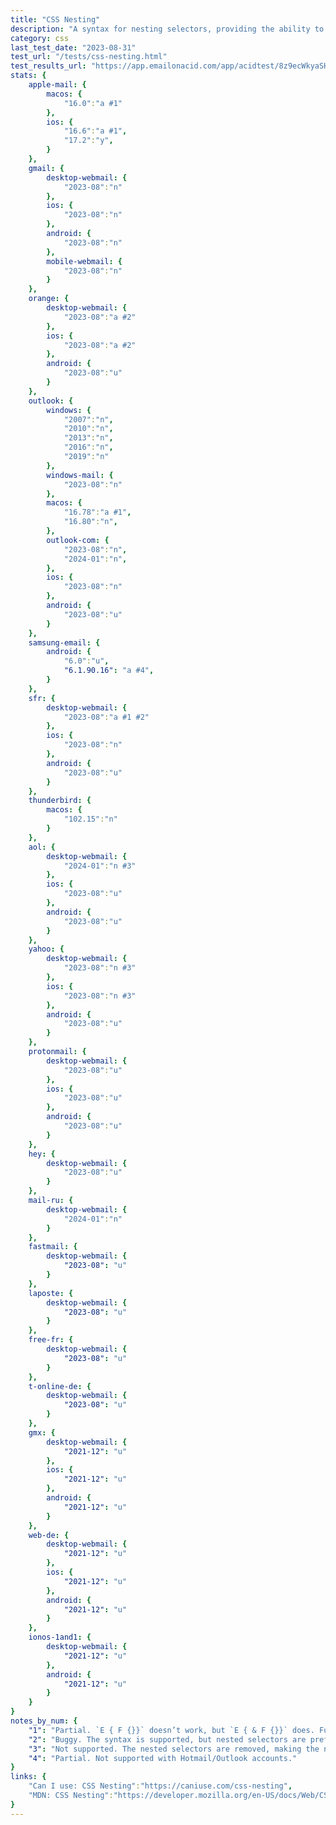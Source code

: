 ```yaml
---
title: "CSS Nesting"
description: "A syntax for nesting selectors, providing the ability to nest one style rule inside another."
category: css
last_test_date: "2023-08-31"
test_url: "/tests/css-nesting.html"
test_results_url: "https://app.emailonacid.com/app/acidtest/8z9ecWkyaSHebmYl0r6dlWFfcia0VNfeKu6s01l5Fw3M0/list"
stats: {
    apple-mail: {
        macos: {
            "16.0":"a #1"
        },
        ios: {
            "16.6":"a #1",
            "17.2":"y",
        }
    },
    gmail: {
        desktop-webmail: {
            "2023-08":"n"
        },
        ios: {
            "2023-08":"n"
        },
        android: {
            "2023-08":"n"
        },
        mobile-webmail: {
            "2023-08":"n"
        }
    },
    orange: {
        desktop-webmail: {
            "2023-08":"a #2"
        },
        ios: {
            "2023-08":"a #2"
        },
        android: {
            "2023-08":"u"
        }
    },
    outlook: {
        windows: {
            "2007":"n",
            "2010":"n",
            "2013":"n",
            "2016":"n",
            "2019":"n"
        },
        windows-mail: {
            "2023-08":"n"
        },
        macos: {
            "16.78":"a #1",
            "16.80":"n",
        },
        outlook-com: {
            "2023-08":"n",
            "2024-01":"n",
        },
        ios: {
            "2023-08":"n"
        },
        android: {
            "2023-08":"u"
        }
    },
    samsung-email: {
        android: {
            "6.0":"u",
            "6.1.90.16": "a #4",
        }
    },
    sfr: {
        desktop-webmail: {
            "2023-08":"a #1 #2"
        },
        ios: {
            "2023-08":"n"
        },
        android: {
            "2023-08":"u"
        }
    },
    thunderbird: {
        macos: {
            "102.15":"n"
        }
    },
    aol: {
        desktop-webmail: {
            "2024-01":"n #3"
        },
        ios: {
            "2023-08":"u"
        },
        android: {
            "2023-08":"u"
        }
    },
    yahoo: {
        desktop-webmail: {
            "2023-08":"n #3"
        },
        ios: {
            "2023-08":"n #3"
        },
        android: {
            "2023-08":"u"
        }
    },
    protonmail: {
        desktop-webmail: {
            "2023-08":"u"
        },
        ios: {
            "2023-08":"u"
        },
        android: {
            "2023-08":"u"
        }
    },
    hey: {
        desktop-webmail: {
            "2023-08":"u"
        }
    },
    mail-ru: {
        desktop-webmail: {
            "2024-01":"n"
        }
    },
    fastmail: {
        desktop-webmail: {
            "2023-08": "u"
        }
    },
    laposte: {
        desktop-webmail: {
            "2023-08": "u"
        }
    },
    free-fr: {
        desktop-webmail: {
            "2023-08": "u"
        }
    },
    t-online-de: {
        desktop-webmail: {
            "2023-08": "u"
        }
    },
    gmx: {
        desktop-webmail: {
            "2021-12": "u"
        },
        ios: {
            "2021-12": "u"
        },
        android: {
            "2021-12": "u"
        }
    },
    web-de: {
        desktop-webmail: {
            "2021-12": "u"
        },
        ios: {
            "2021-12": "u"
        },
        android: {
            "2021-12": "u"
        }
    },
    ionos-1and1: {
        desktop-webmail: {
            "2021-12": "u"
        },
        android: {
            "2021-12": "u"
        }
    }
}
notes_by_num: {
    "1": "Partial. `E { F {}}` doesn’t work, but `E { & F {}}` does. Full support was added in macOS 14.2.",
    "2": "Buggy. The syntax is supported, but nested selectors are prefixed by the webmail, which might invalidate the selector.",
    "3": "Not supported. The nested selectors are removed, making the nested properties apply to the parent selector.",
    "4": "Partial. Not supported with Hotmail/Outlook accounts."
}
links: {
    "Can I use: CSS Nesting":"https://caniuse.com/css-nesting",
    "MDN: CSS Nesting":"https://developer.mozilla.org/en-US/docs/Web/CSS/CSS_nesting"
}
---
```

